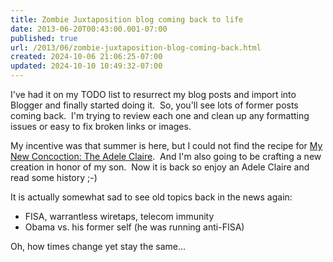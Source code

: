 ```yaml
---
title: Zombie Juxtaposition blog coming back to life
date: 2013-06-20T00:43:00.001-07:00
published: true
url: /2013/06/zombie-juxtaposition-blog-coming-back.html
created: 2024-10-06 21:06:25-07:00
updated: 2024-10-10 10:49:32-07:00
---
```


I've had it on my TODO list to resurrect my blog posts and import into Blogger and finally started doing it.  So, you'll see lots of former posts coming back.  I'm trying to review each one and clean up any formatting issues or easy to fix broken links or images.  
  
My incentive was that summer is here, but I could not find the recipe for [My New Concoction: The Adele Claire](http://0.0.7.217/07/my-new-concoction-adele-claire.html).  And I'm also going to be crafting a new creation in honor of my son.  Now it is back so enjoy an Adele Claire and read some history ;-)  
  
It is actually somewhat sad to see old topics back in the news again:  
  

*   FISA, warrantless wiretaps, telecom immunity
*   Obama vs. his former self (he was running anti-FISA)

Oh, how times change yet stay the same...